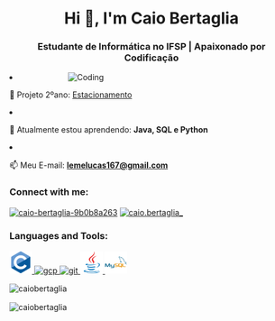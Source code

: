 <h1 align="center">Hi 👋, I'm Caio Bertaglia</h1>
<h3 align="center">Estudante de Informática no IFSP | Apaixonado por Codificação</h3>
<img align="right" alt="Coding" width="400" src="https://user-images.githubusercontent.com/74038190/216644497-1951db19-8f3d-4e44-ac08-8e9d7e0d94a7.gif")

- 🔭 Projeto 2ºano: [Estacionamento](https://github.com/Estacionamento-231/Estacionamento)

- 🌱 Atualmente estou aprendendo: **Java, SQL e Python**

- 📫 Meu E-mail: **lemelucas167@gmail.com**

<h3 align="left">Connect with me:</h3>
<p align="left">
<a href="https://linkedin.com/in/caio-bertaglia-9b0b8a263" target="blank"><img align="center" src="https://raw.githubusercontent.com/rahuldkjain/github-profile-readme-generator/master/src/images/icons/Social/linked-in-alt.svg" alt="caio-bertaglia-9b0b8a263" height="30" width="40" /></a>
<a href="https://instagram.com/caio.bertaglia_" target="blank"><img align="center" src="https://raw.githubusercontent.com/rahuldkjain/github-profile-readme-generator/master/src/images/icons/Social/instagram.svg" alt="caio.bertaglia_" height="30" width="40" /></a>
</p>

<h3 align="left">Languages and Tools:</h3>
<p align="left"> <a href="https://www.cprogramming.com/" target="_blank" rel="noreferrer"> <img src="https://raw.githubusercontent.com/devicons/devicon/master/icons/c/c-original.svg" alt="c" width="40" height="40"/> </a> <a href="https://cloud.google.com" target="_blank" rel="noreferrer"> <img src="https://www.vectorlogo.zone/logos/google_cloud/google_cloud-icon.svg" alt="gcp" width="40" height="40"/> </a> <a href="https://git-scm.com/" target="_blank" rel="noreferrer"> <img src="https://www.vectorlogo.zone/logos/git-scm/git-scm-icon.svg" alt="git" width="40" height="40"/> </a> <a href="https://www.java.com" target="_blank" rel="noreferrer"> <img src="https://raw.githubusercontent.com/devicons/devicon/master/icons/java/java-original.svg" alt="java" width="40" height="40"/> </a> <a href="https://www.mysql.com/" target="_blank" rel="noreferrer"> <img src="https://raw.githubusercontent.com/devicons/devicon/master/icons/mysql/mysql-original-wordmark.svg" alt="mysql" width="40" height="40"/> </a> </p>

<p><img align="center" src="https://github-readme-stats.vercel.app/api/top-langs?username=caiobertaglia&show_icons=true&theme=dark&hide_border=true&locale=en&layout=compact" alt="caiobertaglia" /></p>

<p><img align="center" src="https://github-readme-streak-stats.herokuapp.com/?user=caiobertaglia&theme=dark" alt="caiobertaglia" /></p>
